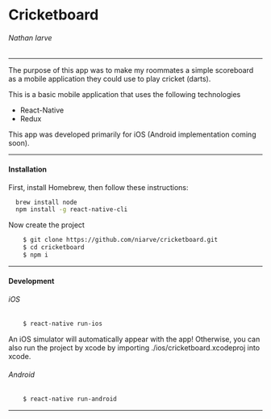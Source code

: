 # Cricketboard
###### Nathan Iarve
---

The purpose of this app was to make my roommates a simple scoreboard as a mobile application they could use to play cricket (darts).

This is a basic mobile application that uses the following technologies
* React-Native
* Redux

This app was developed primarily for iOS (Android implementation coming soon).

---
#### Installation
First, install Homebrew, then follow these instructions:
```sh
  brew install node
  npm install -g react-native-cli
```
Now create the project
```sh
    $ git clone https://github.com/niarve/cricketboard.git
    $ cd cricketboard
    $ npm i
```

---

#### Development

###### iOS
```sh
    $ react-native run-ios
```
An iOS simulator will automatically appear with the app! Otherwise, you can also run the project by xcode by importing  ./ios/cricketboard.xcodeproj into xcode.

###### Android
```sh
    $ react-native run-android
```
---
